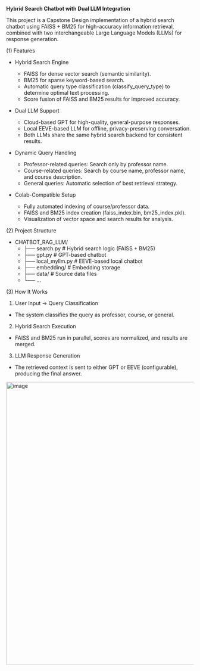 **Hybrid Search Chatbot with Dual LLM Integration**

This project is a Capstone Design implementation of a hybrid search chatbot using FAISS + BM25 for high-accuracy information retrieval, combined with two interchangeable Large Language Models (LLMs) for response generation.

(1) Features
- Hybrid Search Engine
  - FAISS for dense vector search (semantic similarity).
  - BM25 for sparse keyword-based search.
  - Automatic query type classification (classify_query_type) to determine optimal text processing.
  - Score fusion of FAISS and BM25 results for improved accuracy.

- Dual LLM Support
  - Cloud-based GPT for high-quality, general-purpose responses.
  - Local EEVE-based LLM for offline, privacy-preserving conversation.
  - Both LLMs share the same hybrid search backend for consistent results.

- Dynamic Query Handling
    - Professor-related queries: Search only by professor name.
    - Course-related queries: Search by course name, professor name, and course description.
    - General queries: Automatic selection of best retrieval strategy.

- Colab-Compatible Setup
  - Fully automated indexing of course/professor data.
  - FAISS and BM25 index creation (faiss_index.bin, bm25_index.pkl).
  - Visualization of vector space and search results for analysis.
 
(2) Project Structure
  - CHATBOT_RAG_LLM/
    - ├── search.py         # Hybrid search logic (FAISS + BM25)
    - ├── gpt.py            # GPT-based chatbot
    - ├── local_myllm.py    # EEVE-based local chatbot
    - ├── embedding/        # Embedding storage
    - ├── data/             # Source data files
    - └── ...

(3) How It Works
1. User Input → Query Classification
  - The system classifies the query as professor, course, or general.
2. Hybrid Search Execution
  - FAISS and BM25 run in parallel, scores are normalized, and results are merged.
3. LLM Response Generation
  - The retrieved context is sent to either GPT or EEVE (configurable), producing the final answer.

<img width="1692" height="759" alt="image" src="https://github.com/user-attachments/assets/99452a83-5a54-47e4-bd1e-1f74d7f68892" />






